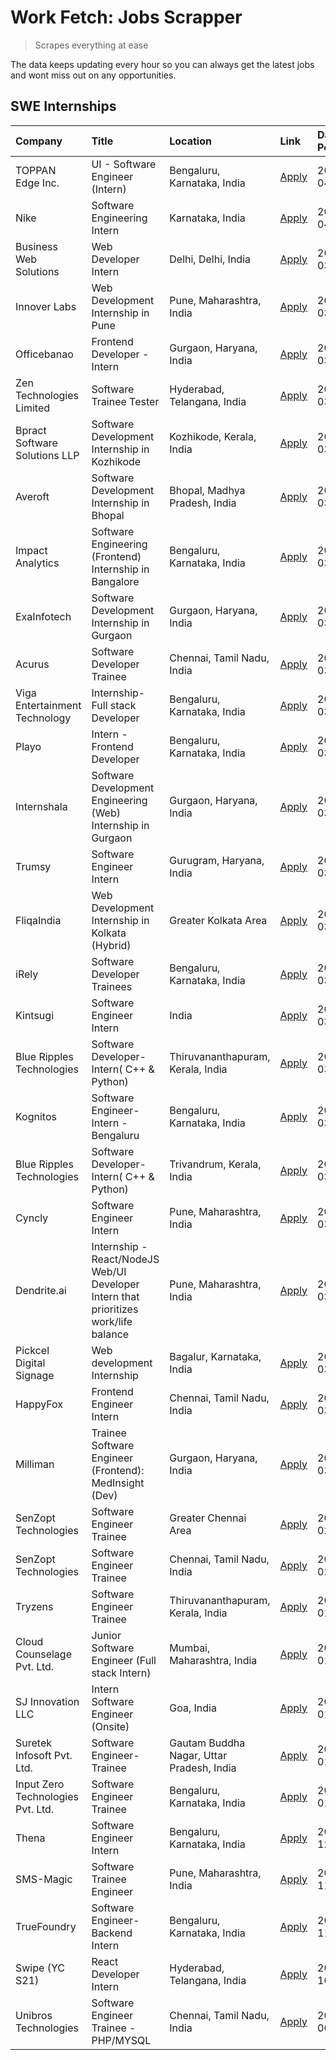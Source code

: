 # Work Fetch: Jobs Scrapper
> Scrapes everything at ease

The data keeps updating every hour so you can always get the latest jobs and wont miss out on any opportunities.

## SWE Internships
<!--START_SECTION:workfetch-->
| Company                           | Title                                                                                | Location                                  | Link                                                                                                                                                                                                                                                                                                | Date Posted   |
|:----------------------------------|:-------------------------------------------------------------------------------------|:------------------------------------------|:----------------------------------------------------------------------------------------------------------------------------------------------------------------------------------------------------------------------------------------------------------------------------------------------------|:--------------|
| TOPPAN Edge Inc.                  | UI - Software Engineer (Intern)                                                      | Bengaluru, Karnataka, India               | [Apply](https://in.linkedin.com/jobs/view/ui-software-engineer-intern-at-toppan-edge-inc-3879345823?position=32&pageNum=0&refId=Gs52Pk5Da6JX2SbDSa0S2g%3D%3D&trackingId=UXidOBIBlF%2F1CtR6xD3X9Q%3D%3D&trk=public_jobs_jserp-result_search-card)                                                    | 2024-04-02    |
| Nike                              | Software Engineering Intern                                                          | Karnataka, India                          | [Apply](https://in.linkedin.com/jobs/view/software-engineering-intern-at-nike-3879885570?position=5&pageNum=0&refId=Gs52Pk5Da6JX2SbDSa0S2g%3D%3D&trackingId=J11P5d2fvqbnlGcgx2VtbA%3D%3D&trk=public_jobs_jserp-result_search-card)                                                                  | 2024-04-01    |
| Business Web Solutions            | Web Developer Intern                                                                 | Delhi, Delhi, India                       | [Apply](https://in.linkedin.com/jobs/view/web-developer-intern-at-business-web-solutions-3877537626?position=49&pageNum=0&refId=Gs52Pk5Da6JX2SbDSa0S2g%3D%3D&trackingId=LQTPAy1XQIJ8yDlj2Uab7w%3D%3D&trk=public_jobs_jserp-result_search-card)                                                      | 2024-03-30    |
| Innover Labs                      | Web Development Internship in Pune                                                   | Pune, Maharashtra, India                  | [Apply](https://in.linkedin.com/jobs/view/web-development-internship-in-pune-at-innover-labs-3875494237?position=11&pageNum=0&refId=Gs52Pk5Da6JX2SbDSa0S2g%3D%3D&trackingId=nSNNQRDkM5lcrZrfcQrVRg%3D%3D&trk=public_jobs_jserp-result_search-card)                                                  | 2024-03-28    |
| Officebanao                       | Frontend Developer - Intern                                                          | Gurgaon, Haryana, India                   | [Apply](https://in.linkedin.com/jobs/view/frontend-developer-intern-at-officebanao-3871265915?position=16&pageNum=0&refId=Gs52Pk5Da6JX2SbDSa0S2g%3D%3D&trackingId=HlbPLm4DqI1am0Fd4bYv2g%3D%3D&trk=public_jobs_jserp-result_search-card)                                                            | 2024-03-28    |
| Zen Technologies Limited          | Software Trainee Tester                                                              | Hyderabad, Telangana, India               | [Apply](https://in.linkedin.com/jobs/view/software-trainee-tester-at-zen-technologies-limited-3872036112?position=14&pageNum=0&refId=Gs52Pk5Da6JX2SbDSa0S2g%3D%3D&trackingId=R7UtlXldsZJ8z4u2fAALZw%3D%3D&trk=public_jobs_jserp-result_search-card)                                                 | 2024-03-27    |
| Bpract Software Solutions LLP     | Software Development Internship in Kozhikode                                         | Kozhikode, Kerala, India                  | [Apply](https://in.linkedin.com/jobs/view/software-development-internship-in-kozhikode-at-bpract-software-solutions-llp-3874054300?position=24&pageNum=0&refId=Gs52Pk5Da6JX2SbDSa0S2g%3D%3D&trackingId=vtS6fGUpcgfb7Iq6d8YAPA%3D%3D&trk=public_jobs_jserp-result_search-card)                       | 2024-03-27    |
| Averoft                           | Software Development Internship in Bhopal                                            | Bhopal, Madhya Pradesh, India             | [Apply](https://in.linkedin.com/jobs/view/software-development-internship-in-bhopal-at-averoft-3874051550?position=55&pageNum=0&refId=Gs52Pk5Da6JX2SbDSa0S2g%3D%3D&trackingId=oCOvaxkoNpScdCZ%2FKj00VA%3D%3D&trk=public_jobs_jserp-result_search-card)                                              | 2024-03-27    |
| Impact Analytics                  | Software Engineering (Frontend) Internship in Bangalore                              | Bengaluru, Karnataka, India               | [Apply](https://in.linkedin.com/jobs/view/software-engineering-frontend-internship-in-bangalore-at-impact-analytics-3872535077?position=7&pageNum=0&refId=Gs52Pk5Da6JX2SbDSa0S2g%3D%3D&trackingId=jqn%2FuJl6NDSIKn9c6cpKGw%3D%3D&trk=public_jobs_jserp-result_search-card)                          | 2024-03-26    |
| ExaInfotech                       | Software Development Internship in Gurgaon                                           | Gurgaon, Haryana, India                   | [Apply](https://in.linkedin.com/jobs/view/software-development-internship-in-gurgaon-at-exainfotech-3872534185?position=20&pageNum=0&refId=Gs52Pk5Da6JX2SbDSa0S2g%3D%3D&trackingId=DMoAwr5eLquiCI9ObJ4Xsg%3D%3D&trk=public_jobs_jserp-result_search-card)                                           | 2024-03-26    |
| Acurus                            | Software Developer Trainee                                                           | Chennai, Tamil Nadu, India                | [Apply](https://in.linkedin.com/jobs/view/software-developer-trainee-at-acurus-3871400616?position=28&pageNum=0&refId=Gs52Pk5Da6JX2SbDSa0S2g%3D%3D&trackingId=QwptZaQL2SAEBkaPP9lbRg%3D%3D&trk=public_jobs_jserp-result_search-card)                                                                | 2024-03-26    |
| Viga Entertainment Technology     | Internship-Full stack Developer                                                      | Bengaluru, Karnataka, India               | [Apply](https://in.linkedin.com/jobs/view/internship-full-stack-developer-at-viga-entertainment-technology-3870669789?position=40&pageNum=0&refId=Gs52Pk5Da6JX2SbDSa0S2g%3D%3D&trackingId=gHV0W%2B2%2BmxNCdL%2BvohaBvQ%3D%3D&trk=public_jobs_jserp-result_search-card)                              | 2024-03-25    |
| Playo                             | Intern - Frontend Developer                                                          | Bengaluru, Karnataka, India               | [Apply](https://in.linkedin.com/jobs/view/intern-frontend-developer-at-playo-3864131172?position=9&pageNum=0&refId=Gs52Pk5Da6JX2SbDSa0S2g%3D%3D&trackingId=0oQ%2BUkszYKYg5i8t6NzQPg%3D%3D&trk=public_jobs_jserp-result_search-card)                                                                 | 2024-03-22    |
| Internshala                       | Software Development Engineering (Web) Internship in Gurgaon                         | Gurgaon, Haryana, India                   | [Apply](https://in.linkedin.com/jobs/view/software-development-engineering-web-internship-in-gurgaon-at-internshala-3865617795?position=2&pageNum=0&refId=Gs52Pk5Da6JX2SbDSa0S2g%3D%3D&trackingId=GQ%2BA38WE3%2B6r17VemXUbrQ%3D%3D&trk=public_jobs_jserp-result_search-card)                        | 2024-03-20    |
| Trumsy                            | Software Engineer Intern                                                             | Gurugram, Haryana, India                  | [Apply](https://in.linkedin.com/jobs/view/software-engineer-intern-at-trumsy-3864795201?position=43&pageNum=0&refId=Gs52Pk5Da6JX2SbDSa0S2g%3D%3D&trackingId=TyMICLTXrqdY%2B7TLGrIJJA%3D%3D&trk=public_jobs_jserp-result_search-card)                                                                | 2024-03-20    |
| FliqaIndia                        | Web Development Internship in Kolkata (Hybrid)                                       | Greater Kolkata Area                      | [Apply](https://in.linkedin.com/jobs/view/web-development-internship-in-kolkata-hybrid-at-fliqaindia-3864372048?position=45&pageNum=0&refId=Gs52Pk5Da6JX2SbDSa0S2g%3D%3D&trackingId=3RI3aR2mZNiQTcDup60bYA%3D%3D&trk=public_jobs_jserp-result_search-card)                                          | 2024-03-19    |
| iRely                             | Software Developer Trainees                                                          | Bengaluru, Karnataka, India               | [Apply](https://in.linkedin.com/jobs/view/software-developer-trainees-at-irely-3860566039?position=4&pageNum=0&refId=Gs52Pk5Da6JX2SbDSa0S2g%3D%3D&trackingId=voK4LkrWRQFTs%2BFnUyGMdw%3D%3D&trk=public_jobs_jserp-result_search-card)                                                               | 2024-03-18    |
| Kintsugi                          | Software Engineer Intern                                                             | India                                     | [Apply](https://in.linkedin.com/jobs/view/software-engineer-intern-at-kintsugi-3857074071?position=41&pageNum=0&refId=Gs52Pk5Da6JX2SbDSa0S2g%3D%3D&trackingId=Q0Ja2IGrWnxTp6yIE%2F%2BQ9Q%3D%3D&trk=public_jobs_jserp-result_search-card)                                                            | 2024-03-16    |
| Blue Ripples Technologies         | Software Developer- Intern( C++ & Python)                                            | Thiruvananthapuram, Kerala, India         | [Apply](https://in.linkedin.com/jobs/view/software-developer-intern-c%2B%2B-python-at-blue-ripples-technologies-3855594494?position=21&pageNum=0&refId=Gs52Pk5Da6JX2SbDSa0S2g%3D%3D&trackingId=g%2BQhLS0QNZZswR%2FT2FwSEg%3D%3D&trk=public_jobs_jserp-result_search-card)                           | 2024-03-14    |
| Kognitos                          | Software Engineer-Intern -Bengaluru                                                  | Bengaluru, Karnataka, India               | [Apply](https://in.linkedin.com/jobs/view/software-engineer-intern-bengaluru-at-kognitos-3855361239?position=10&pageNum=0&refId=Gs52Pk5Da6JX2SbDSa0S2g%3D%3D&trackingId=WVVqxX2VquuhDaTq%2BgaQ3w%3D%3D&trk=public_jobs_jserp-result_search-card)                                                    | 2024-03-13    |
| Blue Ripples Technologies         | Software Developer- Intern( C++  & Python)                                           | Trivandrum, Kerala, India                 | [Apply](https://in.linkedin.com/jobs/view/software-developer-intern-c%2B%2B-python-at-blue-ripples-technologies-3856150730?position=22&pageNum=0&refId=Gs52Pk5Da6JX2SbDSa0S2g%3D%3D&trackingId=kMGBkEvF0TgbBJiJF5%2BpZg%3D%3D&trk=public_jobs_jserp-result_search-card)                             | 2024-03-13    |
| Cyncly                            | Software Engineer Intern                                                             | Pune, Maharashtra, India                  | [Apply](https://in.linkedin.com/jobs/view/software-engineer-intern-at-cyncly-3853990178?position=23&pageNum=0&refId=Gs52Pk5Da6JX2SbDSa0S2g%3D%3D&trackingId=hNX3iASzXXzDy65hoF7fNw%3D%3D&trk=public_jobs_jserp-result_search-card)                                                                  | 2024-03-13    |
| Dendrite.ai                       | Internship - React/NodeJS Web/UI Developer Intern that prioritizes work/life balance | Pune, Maharashtra, India                  | [Apply](https://in.linkedin.com/jobs/view/internship-react-nodejs-web-ui-developer-intern-that-prioritizes-work-life-balance-at-dendrite-ai-3853583200?position=42&pageNum=0&refId=Gs52Pk5Da6JX2SbDSa0S2g%3D%3D&trackingId=VnWZ2Mg3jpDHUI%2B533VvWA%3D%3D&trk=public_jobs_jserp-result_search-card) | 2024-03-12    |
| Pickcel Digital Signage           | Web development Internship                                                           | Bagalur, Karnataka, India                 | [Apply](https://in.linkedin.com/jobs/view/web-development-internship-at-pickcel-digital-signage-3849506118?position=59&pageNum=0&refId=Gs52Pk5Da6JX2SbDSa0S2g%3D%3D&trackingId=Bf4Z%2Bic3K5ZxwmgjvueQ%2FQ%3D%3D&trk=public_jobs_jserp-result_search-card)                                           | 2024-03-08    |
| HappyFox                          | Frontend Engineer Intern                                                             | Chennai, Tamil Nadu, India                | [Apply](https://in.linkedin.com/jobs/view/frontend-engineer-intern-at-happyfox-3848357951?position=51&pageNum=0&refId=Gs52Pk5Da6JX2SbDSa0S2g%3D%3D&trackingId=7x9Q4lM2SmaxkQ14proEDg%3D%3D&trk=public_jobs_jserp-result_search-card)                                                                | 2024-03-07    |
| Milliman                          | Trainee Software Engineer (Frontend): MedInsight (Dev)                               | Gurgaon, Haryana, India                   | [Apply](https://in.linkedin.com/jobs/view/trainee-software-engineer-frontend-medinsight-dev-at-milliman-3792874280?position=13&pageNum=0&refId=Gs52Pk5Da6JX2SbDSa0S2g%3D%3D&trackingId=MaK7di264UAgI2%2BRHWwhKA%3D%3D&trk=public_jobs_jserp-result_search-card)                                     | 2024-03-01    |
| SenZopt Technologies              | Software Engineer Trainee                                                            | Greater Chennai Area                      | [Apply](https://in.linkedin.com/jobs/view/software-engineer-trainee-at-senzopt-technologies-3827688781?position=44&pageNum=0&refId=Gs52Pk5Da6JX2SbDSa0S2g%3D%3D&trackingId=HXY4aMMYISqAI%2FskQt335g%3D%3D&trk=public_jobs_jserp-result_search-card)                                                 | 2024-02-12    |
| SenZopt Technologies              | Software Engineer Trainee                                                            | Chennai, Tamil Nadu, India                | [Apply](https://in.linkedin.com/jobs/view/software-engineer-trainee-at-senzopt-technologies-3827686880?position=60&pageNum=0&refId=Gs52Pk5Da6JX2SbDSa0S2g%3D%3D&trackingId=oFraEOTEoSJA%2FkICELESSg%3D%3D&trk=public_jobs_jserp-result_search-card)                                                 | 2024-02-12    |
| Tryzens                           | Software Engineer Trainee                                                            | Thiruvananthapuram, Kerala, India         | [Apply](https://in.linkedin.com/jobs/view/software-engineer-trainee-at-tryzens-3809363491?position=46&pageNum=0&refId=Gs52Pk5Da6JX2SbDSa0S2g%3D%3D&trackingId=1lwxNK4U5gliP%2BotdOgJvw%3D%3D&trk=public_jobs_jserp-result_search-card)                                                              | 2024-01-18    |
| Cloud Counselage Pvt. Ltd.        | Junior Software Engineer (Full stack Intern)                                         | Mumbai, Maharashtra, India                | [Apply](https://in.linkedin.com/jobs/view/junior-software-engineer-full-stack-intern-at-cloud-counselage-pvt-ltd-3803132814?position=34&pageNum=0&refId=Gs52Pk5Da6JX2SbDSa0S2g%3D%3D&trackingId=VwrrcnjIanf6h9euyWAyoQ%3D%3D&trk=public_jobs_jserp-result_search-card)                              | 2024-01-11    |
| SJ Innovation LLC                 | Intern Software Engineer (Onsite)                                                    | Goa, India                                | [Apply](https://in.linkedin.com/jobs/view/intern-software-engineer-onsite-at-sj-innovation-llc-3799959011?position=50&pageNum=0&refId=Gs52Pk5Da6JX2SbDSa0S2g%3D%3D&trackingId=%2BTSmzBXoSE8QdvHzhF5qYg%3D%3D&trk=public_jobs_jserp-result_search-card)                                              | 2024-01-11    |
| Suretek Infosoft Pvt. Ltd.        | Software Engineer-Trainee                                                            | Gautam Buddha Nagar, Uttar Pradesh, India | [Apply](https://in.linkedin.com/jobs/view/software-engineer-trainee-at-suretek-infosoft-pvt-ltd-3800934643?position=30&pageNum=0&refId=Gs52Pk5Da6JX2SbDSa0S2g%3D%3D&trackingId=YvvQHwdZFZOio7Jmv%2FAh%2BA%3D%3D&trk=public_jobs_jserp-result_search-card)                                           | 2024-01-09    |
| Input Zero Technologies Pvt. Ltd. | Software Engineer Trainee                                                            | Bengaluru, Karnataka, India               | [Apply](https://in.linkedin.com/jobs/view/software-engineer-trainee-at-input-zero-technologies-pvt-ltd-3800927643?position=37&pageNum=0&refId=Gs52Pk5Da6JX2SbDSa0S2g%3D%3D&trackingId=KmWRF%2FGrzl0clFhI67Fagw%3D%3D&trk=public_jobs_jserp-result_search-card)                                      | 2024-01-09    |
| Thena                             | Software Engineer Intern                                                             | Bengaluru, Karnataka, India               | [Apply](https://in.linkedin.com/jobs/view/software-engineer-intern-at-thena-3778731751?position=25&pageNum=0&refId=Gs52Pk5Da6JX2SbDSa0S2g%3D%3D&trackingId=8SEsaXTju5enVjvy%2Bm4oUg%3D%3D&trk=public_jobs_jserp-result_search-card)                                                                 | 2023-12-05    |
| SMS-Magic                         | Software Trainee Engineer                                                            | Pune, Maharashtra, India                  | [Apply](https://in.linkedin.com/jobs/view/software-trainee-engineer-at-sms-magic-3761409781?position=36&pageNum=0&refId=Gs52Pk5Da6JX2SbDSa0S2g%3D%3D&trackingId=AS4tbnGXjW9S1MOHUy%2FbdQ%3D%3D&trk=public_jobs_jserp-result_search-card)                                                            | 2023-11-16    |
| TrueFoundry                       | Software Engineer-Backend Intern                                                     | Bengaluru, Karnataka, India               | [Apply](https://in.linkedin.com/jobs/view/software-engineer-backend-intern-at-truefoundry-3779508170?position=38&pageNum=0&refId=Gs52Pk5Da6JX2SbDSa0S2g%3D%3D&trackingId=Ivxc0Fuqk5h0uic6Nd5zdA%3D%3D&trk=public_jobs_jserp-result_search-card)                                                     | 2023-11-10    |
| Swipe (YC S21)                    | React Developer Intern                                                               | Hyderabad, Telangana, India               | [Apply](https://in.linkedin.com/jobs/view/react-developer-intern-at-swipe-yc-s21-3737600089?position=27&pageNum=0&refId=Gs52Pk5Da6JX2SbDSa0S2g%3D%3D&trackingId=tYyb8vPLaJYbg1sY5Z805w%3D%3D&trk=public_jobs_jserp-result_search-card)                                                              | 2023-10-13    |
| Unibros Technologies              | Software Engineer Trainee - PHP/MYSQL                                                | Chennai, Tamil Nadu, India                | [Apply](https://in.linkedin.com/jobs/view/software-engineer-trainee-php-mysql-at-unibros-technologies-3656599241?position=47&pageNum=0&refId=Gs52Pk5Da6JX2SbDSa0S2g%3D%3D&trackingId=uT1vEZF2QlAcPYwPhIt3Bw%3D%3D&trk=public_jobs_jserp-result_search-card)                                         | 2023-06-12    |
<!--END_SECTION:workfetch-->
